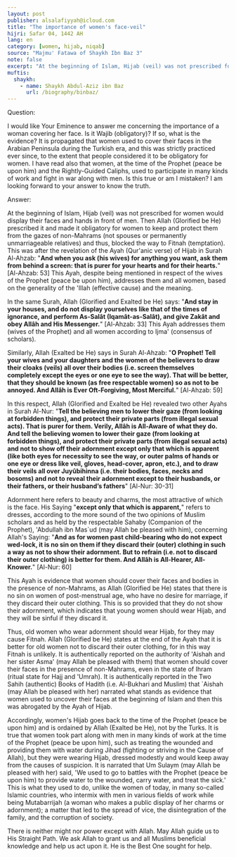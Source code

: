 ```yaml
---
layout: post
publisher: alsalafiyyah@icloud.com
title: "The importance of women's face-veil"
hijri: Safar 04, 1442 AH
lang: en
category: [women, hijab, niqab]
source: "Majmu' Fatawa of Shaykh Ibn Baz 3"
note: false
excerpt: "At the beginning of Islam, Hijab (veil) was not prescribed for women to display their faces and hands in front of men."
muftis:
  shaykh: 
    - name: Shaykh Abdul-Aziz ibn Baz
      url: /biography/binbaz/
---
```


Question:

I would like Your Eminence to answer me concerning the importance of a woman covering her face. Is it Wajib (obligatory)? If so, what is the evidence? It is propagated that women used to cover their faces in the Arabian Peninsula during the Turkish era, and this was strictly practiced ever since, to the extent that people considered it to be obligatory for women. I have read also that women, at the time of the Prophet (peace be upon him) and the Rightly-Guided Caliphs, used to participate in many kinds of work and fight in war along with men. Is this true or am I mistaken? I am looking forward to your answer to know the truth. 

Answer:

At the beginning of Islam, Hijab (veil) was not prescribed for women would display their faces and hands in front of men. Then Allah (Glorified be He) prescribed it and made it obligatory for women to keep and protect them from the gazes of non-Mahrams (not spouses or permanently unmarriageable relatives) and thus, blocked the way to Fitnah (temptation). This was after the revelation of the Ayah (Qur'anic verse) of Hijab in Surah Al-Ahzab: "**And when you ask (his wives) for anything you want, ask them from behind a screen: that is purer for your hearts and for their hearts.**" [Al-Ahzab: 53] This Ayah, despite being mentioned in respect of the wives of the Prophet (peace be upon him), addresses them and all women, based on the generality of the 'Illah (effective cause) and the meaning.

In the same Surah, Allah (Glorified and Exalted be He) says: "**And stay in your houses, and do not display yourselves like that of the times of ignorance, and perform As-Salât (Iqamât-as-Salât), and give Zakât and obey Allâh and His Messenger.**" [Al-Ahzab: 33] This Ayah addresses them (wives of the Prophet) and all women according to Ijma' (consensus of scholars).

Similarly, Allah (Exalted be He) says in Surah Al-Ahzab: "**O Prophet! Tell your wives and your daughters and the women of the believers to draw their cloaks (veils) all over their bodies (i.e. screen themselves completely except the eyes or one eye to see the way). That will be better, that they should be known (as free respectable women) so as not to be annoyed. And Allâh is Ever Oft-Forgiving, Most Merciful.**" [Al-Ahzab: 59]

In this respect, Allah (Glorified and Exalted be He) revealed two other Ayahs in Surah Al-Nur: "**Tell the believing men to lower their gaze (from looking at forbidden things), and protect their private parts (from illegal sexual acts). That is purer for them. Verily, Allâh is All-Aware of what they do. And tell the believing women to lower their gaze (from looking at forbidden things), and protect their private parts (from illegal sexual acts) and not to show off their adornment except only that which is apparent (like both eyes for necessity to see the way, or outer palms of hands or one eye or dress like veil, gloves, head-cover, apron, etc.), and to draw their veils all over Juyûbihinna (i.e. their bodies, faces, necks and bosoms) and not to reveal their adornment except to their husbands, or their fathers, or their husband’s fathers**" [Al-Nur: 30-31]

Adornment here refers to beauty and charms, the most attractive of which is the face. His Saying "**except only that which is apparent,**" refers to dresses, according to the more sound of the two opinions of Muslim scholars and as held by the respectable Sahaby (Companion of the Prophet), 'Abdullah ibn Mas`ud (may Allah be pleased with him), concerning Allah's Saying: "**And as for women past child-bearing who do not expect wed-lock, it is no sin on them if they discard their (outer) clothing in such a way as not to show their adornment. But to refrain (i.e. not to discard their outer clothing) is better for them. And Allâh is All-Hearer, All-Knower.**" [Al-Nur: 60]

This Ayah is evidence that women should cover their faces and bodies in the presence of non-Mahrams, as Allah (Glorified be He) states that there is no sin on women of post-menstrual age, who have no desire for marriage, if they discard their outer clothing. This is so provided that they do not show their adornment, which indicates that young women should wear Hijab, and they will be sinful if they discard it.

Thus, old women who wear adornment should wear Hijab, for they may cause Fitnah. Allah (Glorified be He) states at the end of the Ayah that it is better for old women not to discard their outer clothing, for in this way Fitnah is unlikely. It is authentically reported on the authority of 'Aishah and her sister Asma' (may Allah be pleased with them) that women should cover their faces in the presence of non-Mahrams, even in the state of Ihram (ritual state for Hajj and 'Umrah). It is authentically reported in the Two Sahih (authentic) Books of Hadith (i.e. Al-Bukhari and Muslim) that `Aishah (may Allah be pleased with her) narrated what stands as evidence that women used to uncover their faces at the beginning of Islam and then this was abrogated by the Ayah of Hijab.

Accordingly, women's Hijab goes back to the time of the Prophet (peace be upon him) and is ordained by Allah (Exalted be He), not by the Turks. It is true that women took part along with men in many kinds of work at the time of the Prophet (peace be upon him), such as treating the wounded and providing them with water during Jihad (fighting or striving in the Cause of Allah), but they were wearing Hijab, dressed modestly and would keep away from the causes of suspicion. It is narrated that Um Sulaym (may Allah be pleased with her) said, 'We used to go to battles with the Prophet (peace be upon him) to provide water to the wounded, carry water, and treat the sick.' This is what they used to do, unlike the women of today, in many so-called Islamic countries, who intermix with men in various fields of work while being Mutabarrijah (a woman who makes a public display of her charms or adornment); a matter that led to the spread of vice, the disintegration of the family, and the corruption of society.

There is neither might nor power except with Allah. May Allah guide us to His Straight Path. We ask Allah to grant us and all Muslims beneficial knowledge and help us act upon it. He is the Best One sought for help.
